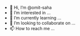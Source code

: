 - 👋 Hi, I’m @omit-saha
- 👀 I’m interested in ...
- 🌱 I’m currently learning ...
- 💞️ I’m looking to collaborate on ...
- 📫 How to reach me ...

<!---
omit-saha/omit-saha is a ✨ special ✨ repository because its `README.md` (this file) appears on your GitHub profile.
You can click the Preview link to take a look at your changes.
--->
